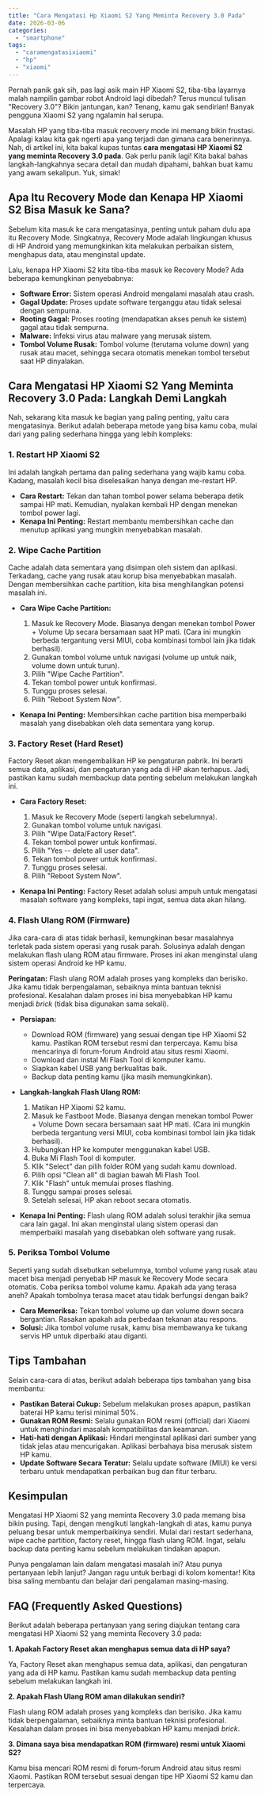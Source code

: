 ```yaml
---
title: "Cara Mengatasi Hp Xiaomi S2 Yang Meminta Recovery 3.0 Pada"
date: 2026-03-06
categories: 
  - "smartphone"
tags: 
  - "caramengatasixiaomi"
  - "hp"
  - "xiaomi"
---
```


Pernah panik gak sih, pas lagi asik main HP Xiaomi S2, tiba-tiba layarnya malah nampilin gambar robot Android lagi dibedah? Terus muncul tulisan "Recovery 3.0"? Bikin jantungan, kan? Tenang, kamu gak sendirian! Banyak pengguna Xiaomi S2 yang ngalamin hal serupa.

Masalah HP yang tiba-tiba masuk recovery mode ini memang bikin frustasi. Apalagi kalau kita gak ngerti apa yang terjadi dan gimana cara benerinnya. Nah, di artikel ini, kita bakal kupas tuntas **cara mengatasi HP Xiaomi S2 yang meminta Recovery 3.0 pada**. Gak perlu panik lagi! Kita bakal bahas langkah-langkahnya secara detail dan mudah dipahami, bahkan buat kamu yang awam sekalipun. Yuk, simak!

## Apa Itu Recovery Mode dan Kenapa HP Xiaomi S2 Bisa Masuk ke Sana?

Sebelum kita masuk ke cara mengatasinya, penting untuk paham dulu apa itu Recovery Mode. Singkatnya, Recovery Mode adalah lingkungan khusus di HP Android yang memungkinkan kita melakukan perbaikan sistem, menghapus data, atau menginstal update.

Lalu, kenapa HP Xiaomi S2 kita tiba-tiba masuk ke Recovery Mode? Ada beberapa kemungkinan penyebabnya:

- **Software Error:** Sistem operasi Android mengalami masalah atau crash.
- **Gagal Update:** Proses update software terganggu atau tidak selesai dengan sempurna.
- **Rooting Gagal:** Proses rooting (mendapatkan akses penuh ke sistem) gagal atau tidak sempurna.
- **Malware:** Infeksi virus atau malware yang merusak sistem.
- **Tombol Volume Rusak:** Tombol volume (terutama volume down) yang rusak atau macet, sehingga secara otomatis menekan tombol tersebut saat HP dinyalakan.

## Cara Mengatasi HP Xiaomi S2 Yang Meminta Recovery 3.0 Pada: Langkah Demi Langkah

Nah, sekarang kita masuk ke bagian yang paling penting, yaitu cara mengatasinya. Berikut adalah beberapa metode yang bisa kamu coba, mulai dari yang paling sederhana hingga yang lebih kompleks:

### 1\. Restart HP Xiaomi S2

Ini adalah langkah pertama dan paling sederhana yang wajib kamu coba. Kadang, masalah kecil bisa diselesaikan hanya dengan me-restart HP.

- **Cara Restart:** Tekan dan tahan tombol power selama beberapa detik sampai HP mati. Kemudian, nyalakan kembali HP dengan menekan tombol power lagi.
- **Kenapa Ini Penting:** Restart membantu membersihkan cache dan menutup aplikasi yang mungkin menyebabkan masalah.

### 2\. Wipe Cache Partition

Cache adalah data sementara yang disimpan oleh sistem dan aplikasi. Terkadang, cache yang rusak atau korup bisa menyebabkan masalah. Dengan membersihkan cache partition, kita bisa menghilangkan potensi masalah ini.

- **Cara Wipe Cache Partition:**
    
    1. Masuk ke Recovery Mode. Biasanya dengan menekan tombol Power + Volume Up secara bersamaan saat HP mati. (Cara ini mungkin berbeda tergantung versi MIUI, coba kombinasi tombol lain jika tidak berhasil).
    2. Gunakan tombol volume untuk navigasi (volume up untuk naik, volume down untuk turun).
    3. Pilih "Wipe Cache Partition".
    4. Tekan tombol power untuk konfirmasi.
    5. Tunggu proses selesai.
    6. Pilih "Reboot System Now".
- **Kenapa Ini Penting:** Membersihkan cache partition bisa memperbaiki masalah yang disebabkan oleh data sementara yang korup.
    

### 3\. Factory Reset (Hard Reset)

Factory Reset akan mengembalikan HP ke pengaturan pabrik. Ini berarti semua data, aplikasi, dan pengaturan yang ada di HP akan terhapus. Jadi, pastikan kamu sudah membackup data penting sebelum melakukan langkah ini.

- **Cara Factory Reset:**
    
    1. Masuk ke Recovery Mode (seperti langkah sebelumnya).
    2. Gunakan tombol volume untuk navigasi.
    3. Pilih "Wipe Data/Factory Reset".
    4. Tekan tombol power untuk konfirmasi.
    5. Pilih "Yes -- delete all user data".
    6. Tekan tombol power untuk konfirmasi.
    7. Tunggu proses selesai.
    8. Pilih "Reboot System Now".
- **Kenapa Ini Penting:** Factory Reset adalah solusi ampuh untuk mengatasi masalah software yang kompleks, tapi ingat, semua data akan hilang.
    

### 4\. Flash Ulang ROM (Firmware)

Jika cara-cara di atas tidak berhasil, kemungkinan besar masalahnya terletak pada sistem operasi yang rusak parah. Solusinya adalah dengan melakukan flash ulang ROM atau firmware. Proses ini akan menginstal ulang sistem operasi Android ke HP kamu.

**Peringatan:** Flash ulang ROM adalah proses yang kompleks dan berisiko. Jika kamu tidak berpengalaman, sebaiknya minta bantuan teknisi profesional. Kesalahan dalam proses ini bisa menyebabkan HP kamu menjadi _brick_ (tidak bisa digunakan sama sekali).

- **Persiapan:**
    
    - Download ROM (firmware) yang sesuai dengan tipe HP Xiaomi S2 kamu. Pastikan ROM tersebut resmi dan terpercaya. Kamu bisa mencarinya di forum-forum Android atau situs resmi Xiaomi.
    - Download dan instal Mi Flash Tool di komputer kamu.
    - Siapkan kabel USB yang berkualitas baik.
    - Backup data penting kamu (jika masih memungkinkan).
- **Langkah-langkah Flash Ulang ROM:**
    
    1. Matikan HP Xiaomi S2 kamu.
    2. Masuk ke Fastboot Mode. Biasanya dengan menekan tombol Power + Volume Down secara bersamaan saat HP mati. (Cara ini mungkin berbeda tergantung versi MIUI, coba kombinasi tombol lain jika tidak berhasil).
    3. Hubungkan HP ke komputer menggunakan kabel USB.
    4. Buka Mi Flash Tool di komputer.
    5. Klik "Select" dan pilih folder ROM yang sudah kamu download.
    6. Pilih opsi "Clean all" di bagian bawah Mi Flash Tool.
    7. Klik "Flash" untuk memulai proses flashing.
    8. Tunggu sampai proses selesai.
    9. Setelah selesai, HP akan reboot secara otomatis.
- **Kenapa Ini Penting:** Flash ulang ROM adalah solusi terakhir jika semua cara lain gagal. Ini akan menginstal ulang sistem operasi dan memperbaiki masalah yang disebabkan oleh software yang rusak.
    

### 5\. Periksa Tombol Volume

Seperti yang sudah disebutkan sebelumnya, tombol volume yang rusak atau macet bisa menjadi penyebab HP masuk ke Recovery Mode secara otomatis. Coba periksa tombol volume kamu. Apakah ada yang terasa aneh? Apakah tombolnya terasa macet atau tidak berfungsi dengan baik?

- **Cara Memeriksa:** Tekan tombol volume up dan volume down secara bergantian. Rasakan apakah ada perbedaan tekanan atau respons.
- **Solusi:** Jika tombol volume rusak, kamu bisa membawanya ke tukang servis HP untuk diperbaiki atau diganti.

## Tips Tambahan

Selain cara-cara di atas, berikut adalah beberapa tips tambahan yang bisa membantu:

- **Pastikan Baterai Cukup:** Sebelum melakukan proses apapun, pastikan baterai HP kamu terisi minimal 50%.
- **Gunakan ROM Resmi:** Selalu gunakan ROM resmi (official) dari Xiaomi untuk menghindari masalah kompatibilitas dan keamanan.
- **Hati-hati dengan Aplikasi:** Hindari menginstal aplikasi dari sumber yang tidak jelas atau mencurigakan. Aplikasi berbahaya bisa merusak sistem HP kamu.
- **Update Software Secara Teratur:** Selalu update software (MIUI) ke versi terbaru untuk mendapatkan perbaikan bug dan fitur terbaru.

## Kesimpulan

Mengatasi HP Xiaomi S2 yang meminta Recovery 3.0 pada memang bisa bikin pusing. Tapi, dengan mengikuti langkah-langkah di atas, kamu punya peluang besar untuk memperbaikinya sendiri. Mulai dari restart sederhana, wipe cache partition, factory reset, hingga flash ulang ROM. Ingat, selalu backup data penting kamu sebelum melakukan tindakan apapun.

Punya pengalaman lain dalam mengatasi masalah ini? Atau punya pertanyaan lebih lanjut? Jangan ragu untuk berbagi di kolom komentar! Kita bisa saling membantu dan belajar dari pengalaman masing-masing.

## FAQ (Frequently Asked Questions)

Berikut adalah beberapa pertanyaan yang sering diajukan tentang cara mengatasi HP Xiaomi S2 yang meminta Recovery 3.0 pada:

**1\. Apakah Factory Reset akan menghapus semua data di HP saya?**

Ya, Factory Reset akan menghapus semua data, aplikasi, dan pengaturan yang ada di HP kamu. Pastikan kamu sudah membackup data penting sebelum melakukan langkah ini.

**2\. Apakah Flash Ulang ROM aman dilakukan sendiri?**

Flash ulang ROM adalah proses yang kompleks dan berisiko. Jika kamu tidak berpengalaman, sebaiknya minta bantuan teknisi profesional. Kesalahan dalam proses ini bisa menyebabkan HP kamu menjadi _brick_.

**3\. Dimana saya bisa mendapatkan ROM (firmware) resmi untuk Xiaomi S2?**

Kamu bisa mencari ROM resmi di forum-forum Android atau situs resmi Xiaomi. Pastikan ROM tersebut sesuai dengan tipe HP Xiaomi S2 kamu dan terpercaya.
